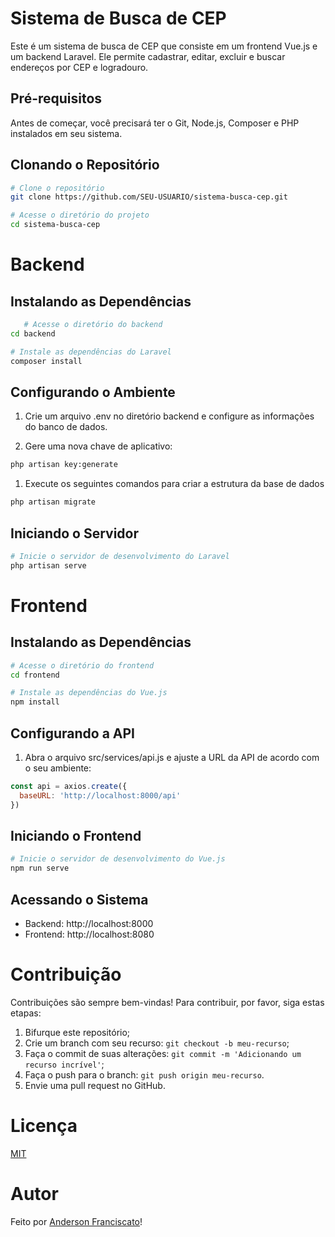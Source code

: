 # Sistema de Busca de CEP

Este é um sistema de busca de CEP que consiste em um frontend Vue.js e um backend Laravel. Ele permite cadastrar, editar, excluir e buscar endereços por CEP e logradouro.

## Pré-requisitos

Antes de começar, você precisará ter o Git, Node.js, Composer e PHP instalados em seu sistema.

## Clonando o Repositório

```bash
# Clone o repositório
git clone https://github.com/SEU-USUARIO/sistema-busca-cep.git

# Acesse o diretório do projeto
cd sistema-busca-cep
```

# Backend

## Instalando as Dependências
```bash
   # Acesse o diretório do backend
cd backend

# Instale as dependências do Laravel
composer install
```

## Configurando o Ambiente
1. Crie um arquivo .env no diretório backend e configure as informações do banco de dados.

2. Gere uma nova chave de aplicativo:
```bash
php artisan key:generate
```
1. Execute os seguintes comandos para criar a estrutura da base de dados
```bash
php artisan migrate
```

## Iniciando o Servidor
```bash
# Inicie o servidor de desenvolvimento do Laravel
php artisan serve
```

# Frontend

## Instalando as Dependências
```bash
# Acesse o diretório do frontend
cd frontend

# Instale as dependências do Vue.js
npm install
```

## Configurando a API
1. Abra o arquivo src/services/api.js e ajuste a URL da API de acordo com o seu ambiente:
```javascript
const api = axios.create({
  baseURL: 'http://localhost:8000/api'
})
```

## Iniciando o Frontend
```bash
# Inicie o servidor de desenvolvimento do Vue.js
npm run serve
```

## Acessando o Sistema
- Backend: http://localhost:8000
- Frontend: http://localhost:8080

# Contribuição 

Contribuições são sempre bem-vindas! Para contribuir, por favor, siga estas etapas:
1. Bifurque este repositório;
2. Crie um branch com seu recurso: `git checkout -b meu-recurso`;
3. Faça o commit de suas alterações: `git commit -m 'Adicionando um recurso incrível'`;
4. Faça o push para o branch: `git push origin meu-recurso`.
5. Envie uma pull request no GitHub.
   
# Licença
[MIT](https://choosealicense.com/licenses/mit/)

# Autor
Feito por [Anderson Franciscato](
https://www.linkedin.com/in/andersonwsf)!

   
